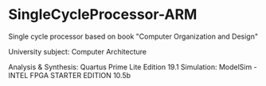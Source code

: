 # SingleCycleProcessor-ARM
Single cycle processor based on book "Computer Organization and Design"

University subject: Computer Architecture

Analysis & Synthesis: Quartus Prime Lite Edition 19.1
Simulation: ModelSim - INTEL FPGA STARTER EDITION 10.5b
